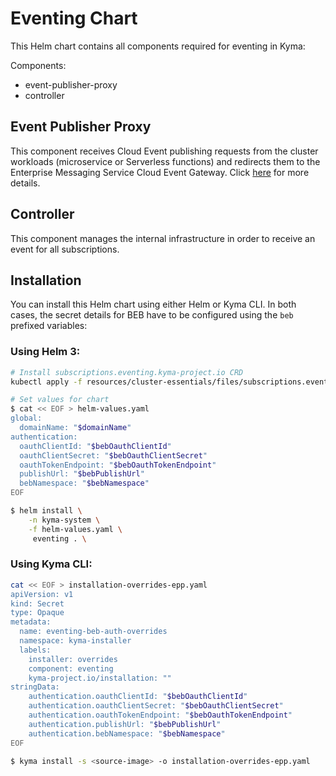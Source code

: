 # Eventing Chart

This Helm chart contains all components required for eventing in Kyma:

Components:
- event-publisher-proxy
- controller

## Event Publisher Proxy

This component receives Cloud Event publishing requests from the cluster workloads (microservice or Serverless functions) and redirects them to the Enterprise Messaging Service Cloud Event Gateway. Click [here](../../components/event-publisher-proxy) for more details.

## Controller

This component manages the internal infrastructure in order to receive an event for all subscriptions.

## Installation

You can install this Helm chart using either Helm or Kyma CLI. In both cases, the secret details for BEB have to be configured using the `beb` prefixed variables:

### Using Helm 3:


```bash
# Install subscriptions.eventing.kyma-project.io CRD
kubectl apply -f resources/cluster-essentials/files/subscriptions.eventing.kyma-project.io.crd.yaml

# Set values for chart
$ cat << EOF > helm-values.yaml
global:
  domainName: "$domainName"
authentication:
  oauthClientId: "$bebOauthClientId"
  oauthClientSecret: "$bebOauthClientSecret"
  oauthTokenEndpoint: "$bebOauthTokenEndpoint"
  publishUrl: "$bebPublishUrl"
  bebNamespace: "$bebNamespace"
EOF

$ helm install \
    -n kyma-system \
    -f helm-values.yaml \
     eventing . \
```

### Using Kyma CLI:

```bash
cat << EOF > installation-overrides-epp.yaml
apiVersion: v1
kind: Secret
type: Opaque
metadata:
  name: eventing-beb-auth-overrides
  namespace: kyma-installer
  labels:
    installer: overrides
    component: eventing
    kyma-project.io/installation: ""
stringData:
    authentication.oauthClientId: "$bebOauthClientId"
    authentication.oauthClientSecret: "$bebOauthClientSecret"
    authentication.oauthTokenEndpoint: "$bebOauthTokenEndpoint"
    authentication.publishUrl: "$bebPublishUrl"
    authentication.bebNamespace: "$bebNamespace"
EOF

$ kyma install -s <source-image> -o installation-overrides-epp.yaml
```
